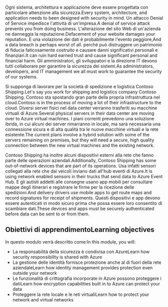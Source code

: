 <span data-ttu-id="8ab5a-101">Ogni sistema, architettura e applicazione deve essere progettata con particolare attenzione alla sicurezza.</span><span class="sxs-lookup"><span data-stu-id="8ab5a-101">Every system, architecture, and application needs to been designed with security in mind.</span></span> <span data-ttu-id="8ab5a-102">Un attacco Denial of Service impedisce l'attività di un'impresa.</span><span class="sxs-lookup"><span data-stu-id="8ab5a-102">A denial of service attack prevents you from doing business.</span></span> <span data-ttu-id="8ab5a-103">L'alterazione del sito Web di un'azienda ne danneggia la reputazione.</span><span class="sxs-lookup"><span data-stu-id="8ab5a-103">Defacement of your website damages your reputation.</span></span> <span data-ttu-id="8ab5a-104">E una violazione dei dati è probabilmente l'evento peggiore,</span><span class="sxs-lookup"><span data-stu-id="8ab5a-104">And a data breach is perhaps worst of all.</span></span> <span data-ttu-id="8ab5a-105">perché può distruggere un patrimonio di fiducia faticosamente costruito e causare danni significativi personali e finanziari.</span><span class="sxs-lookup"><span data-stu-id="8ab5a-105">It can ruin hard earned trust and cause significant personal and financial harm.</span></span> <span data-ttu-id="8ab5a-106">Gli amministratori, gli sviluppatori e la direzione IT devono tutti collaborare per garantire la sicurezza dei sistemi.</span><span class="sxs-lookup"><span data-stu-id="8ab5a-106">As administrators, developers, and IT management we all must work to guarantee the security of our systems.</span></span> 

<span data-ttu-id="8ab5a-107">Si supponga di lavorare per la società di spedizione e logistica Contoso Shipping.</span><span class="sxs-lookup"><span data-stu-id="8ab5a-107">Let's say you work for shipping and logistics company Contoso Shipping.</span></span> <span data-ttu-id="8ab5a-108">Contoso sta spostando gran parte della propria infrastruttura nel cloud.</span><span class="sxs-lookup"><span data-stu-id="8ab5a-108">Contoso is in the process of moving a lot of their infrastructure to the cloud.</span></span> <span data-ttu-id="8ab5a-109">Diversi server fisici nel data center verranno trasferiti su macchine virtuali di Azure.</span><span class="sxs-lookup"><span data-stu-id="8ab5a-109">Several physical servers in their data center are moving over to Azure virtual machines.</span></span> <span data-ttu-id="8ab5a-110">I piani correnti prevedono una soluzione ibrida, in cui alcuni dei server rimarranno in locale, ma sarà necessaria una connessione sicura e di alta qualità tra le nuove macchine virtuali e la rete esistente.</span><span class="sxs-lookup"><span data-stu-id="8ab5a-110">The current plans involve a hybrid solution with some of the servers remaining on premises, but they will need a secure, high quality connection between the new virtual machines and the existing network.</span></span>

<span data-ttu-id="8ab5a-111">Contoso Shipping ha inoltre alcuni dispositivi esterni alla rete che fanno parte delle operazioni aziendali.</span><span class="sxs-lookup"><span data-stu-id="8ab5a-111">Additionally, Contoso Shipping has some out-of-network devices that are part of its operations.</span></span> <span data-ttu-id="8ab5a-112">Usa infatti sensori collegati alla rete che dai veicoli inviano dati all'hub eventi di Azure.</span><span class="sxs-lookup"><span data-stu-id="8ab5a-112">It is using network enabled sensors in their trucks that send data to Azure Event Hub.</span></span> <span data-ttu-id="8ab5a-113">E gli autisti addetti alle consegne usano app mobili per consultare mappe degli itinerari e registrare le firme per la ricezione delle spedizioni.</span><span class="sxs-lookup"><span data-stu-id="8ab5a-113">And delivery drivers use mobile apps to get route maps and record signatures for receipt of shipments.</span></span> <span data-ttu-id="8ab5a-114">Questi dispositivi e app devono essere autenticati in modo sicuro prima che possa essere loro consentito di scambiare dati.</span><span class="sxs-lookup"><span data-stu-id="8ab5a-114">These devices and apps must be securely authenticated before data can be sent to or from them.</span></span>

## <a name="learning-objectives"></a><span data-ttu-id="8ab5a-115">Obiettivi di apprendimento</span><span class="sxs-lookup"><span data-stu-id="8ab5a-115">Learning objectives</span></span>

<span data-ttu-id="8ab5a-116">In questo modulo verrà descritto come:</span><span class="sxs-lookup"><span data-stu-id="8ab5a-116">In this module, you will:</span></span>

- <span data-ttu-id="8ab5a-117">La responsabilità della sicurezza è condivisa con Azure</span><span class="sxs-lookup"><span data-stu-id="8ab5a-117">Learn how security responsibility is shared with Azure</span></span>
- <span data-ttu-id="8ab5a-118">La gestione delle identità fornisce protezione anche al di fuori della rete aziendale</span><span class="sxs-lookup"><span data-stu-id="8ab5a-118">Learn how identity management provides protection even outside your network</span></span>
- <span data-ttu-id="8ab5a-119">Le funzionalità di crittografia incorporate in Azure possono proteggere i dati</span><span class="sxs-lookup"><span data-stu-id="8ab5a-119">Learn how encryption capabilities built in to Azure can protect your data</span></span>
- <span data-ttu-id="8ab5a-120">Proteggere la rete locale e le reti virtuali</span><span class="sxs-lookup"><span data-stu-id="8ab5a-120">Learn how to protect your network and virtual networks</span></span>

